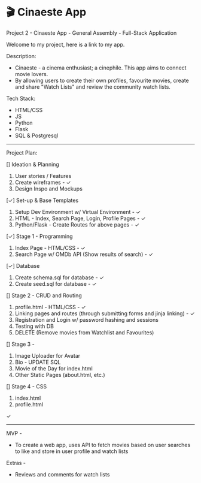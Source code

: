 # 🎬 Cinaeste App
Project 2 - Cinaeste App - General Assembly - Full-Stack Application

Welcome to my project, here is a link to my app.

Description: 
- Cinaeste - a cinema enthusiast; a cinephile. This app aims to connect movie lovers. 
- By allowing users to create their own profiles, favourite movies, create and share "Watch Lists" and review the community watch lists.

Tech Stack: 
- HTML/CSS
- JS
- Python
- Flask
- SQL & Postgresql

__________________________

Project Plan:

[] Ideation & Planning
1. User stories / Features
2. Create wireframes - ✓
3. Design Inspo and Mockups

[✓] Set-up & Base Templates
1. Setup Dev Environment w/ Virtual Environment - ✓
2. HTML - Index, Search Page, Login, Profile Pages - ✓
3. Python/Flask - Create Routes for above pages - ✓

[✓] Stage 1 - Programming
1. Index Page - HTML/CSS - ✓
2. Search Page w/ OMDb API (Show results of search) - ✓

[✓] Database
1. Create schema.sql for database - ✓
2. Create seed.sql for database - ✓

[] Stage 2 - CRUD and Routing
1. profile.html - HTML/CSS - ✓
2. Linking pages and routes (through submitting forms and jinja linking) - ✓
3. Registration and Login w/ password hashing and sessions
4. Testing with DB
5. DELETE (Remove movies from Watchlist and Favourites)

[] Stage 3 - 
1. Image Uploader for Avatar
2. Bio - UPDATE SQL
3. Movie of the Day for index.html
4. Other Static Pages (about.html, etc.)

[] Stage 4 - CSS
1. index.html
2. profile.html

✓

__________________________

MVP - 
- To create a web app, uses API to fetch movies based on user searches to like and store in user profile and watch lists

Extras - 
- Reviews and comments for watch lists